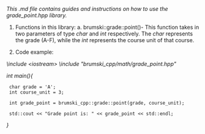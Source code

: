 
_This .md file contains guides and instructions on how to use the grade_point.hpp library._

1. Functions in this library:
   a. brumski::grade::point()- This function takes in two parameters of type *char* and *int* respectively. The *char* represents the grade (A-F), while the *int* represents the course unit of that course.

2. Code example:

*\include \<iostream>*
*\include "brumski_cpp/math/grade_point.hpp"*

*int main(){*

     char grade = 'A';
     int course_unit = 3;
    
     int grade_point = brumski_cpp::grade::point(grade, course_unit);

     std::cout << "Grade point is: " << grade_point << std::endl;

*}*
